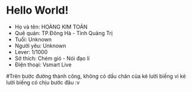 # Hello World!
- Họ và tên: HOÀNG KIM TOẢN
- Quê quán: TP.Đông Hà - Tỉnh Quảng Trị
- Tuổi: Unknown
- Người yêu: Unknown
- Lever: 1/1000
- Sở thích: Chém gió - Nói đạo lí
- Điện thoại: Vsmart Live


#Trên bước đường thành công, không có dấu chân của kẻ lười biếng vì kẻ lười biếng có chịu bước đâu :v
